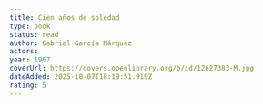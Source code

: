 ```yaml
---
title: Cien años de soledad
type: book
status: read
author: Gabriel García Márquez
actors:
year: 1967
coverUrl: https://covers.openlibrary.org/b/id/12627383-M.jpg
dateAdded: 2025-10-07T18:19:51.919Z
rating: 5
---
```


